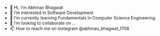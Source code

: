 - 👋 Hi, I’m Abhinav Bhagwat
- 👀 I’m interested in Software Development
- 🌱 I’m currently learning Fundamentals in Computer Science Engineering 
- 💞️ I’m looking to collaborate on ...
- 📫 How to reach me on instagram @abhinav_bhagwat_1708

<!---
Abhinav-1708/Abhinav-1708 is a ✨ special ✨ repository because its `README.md` (this file) appears on your GitHub profile.
You can click the Preview link to take a look at your changes.
--->
